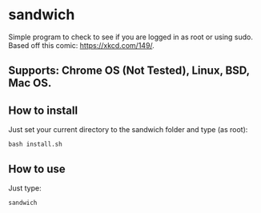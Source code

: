 # sandwich
Simple program to check to see if you are logged in as root or using sudo. Based off this comic: https://xkcd.com/149/.

## Supports: Chrome OS (Not Tested), Linux, BSD, Mac OS.

## How to install

Just set your current directory to the sandwich folder and type (as root):

<code>bash install.sh</code>

## How to use

Just type:

<code>sandwich</code>

